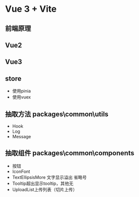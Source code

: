 
# Vue 3 + Vite

## 前端原理
## Vue2
## Vue3
## store
- 使用pinia
- 使用vuex

## 抽取方法 packages\common\utils
- Hook
- Log
- Message
## 抽取组件 packages\common\components
- 按钮
- IconFont
- TextEllipsisMore 文字显示溢出 省略号
- Tooltip超出显示tooltip，其他无
- UploadList上传列表（切片上传）